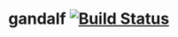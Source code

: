 # gandalf [![Build Status](https://travis-ci.org/btkelly/gandalf.svg?branch=master)](https://travis-ci.org/btkelly/gandalf)
